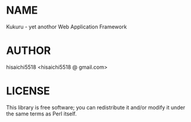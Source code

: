 # NAME

Kukuru - yet anothor Web Application Framework

# AUTHOR

hisaichi5518 <hisaichi5518 @ gmail.com>

# LICENSE

This library is free software; you can redistribute it and/or modify
it under the same terms as Perl itself.